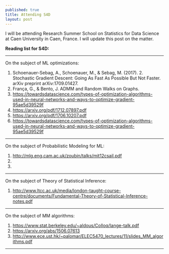 ```yaml
---
published: true
title: Attending S4D
layout: post
---
```

I will be attending Research Summer School on Statistics for Data Science at Caen University in Caen, France. I will update this post on the matter.

**Reading list for S4D:**


----------


On the subject of ML optimizations:
1. Schoenauer-Sebag, A., Schoenauer, M., & Sebag, M. (2017). 2. Stochastic Gradient Descent: Going As Fast As Possible But Not Faster. arXiv preprint arXiv:1709.01427.
2. França, G., & Bento, J. ADMM and Random Walks on Graphs.
3. https://towardsdatascience.com/types-of-optimization-algorithms-used-in-neural-networks-and-ways-to-optimize-gradient-95ae5d39529f
4. https://arxiv.org/pdf/1712.07897.pdf
5. https://arxiv.org/pdf/1706.10207.pdf
6. https://towardsdatascience.com/types-of-optimization-algorithms-used-in-neural-networks-and-ways-to-optimize-gradient-95ae5d39529f


----------


On the subject of Probabilistic Modeling for ML:
1. http://mlg.eng.cam.ac.uk/zoubin/talks/mit12csail.pdf
2. 
3. 


----------


On the subject of Theory of Statistical Inference:
1. http://www.ltcc.ac.uk/media/london-taught-course-centre/documents/Fundamental-Theory-of-Statistical-Inference-notes.pdf


----------


On the subject of MM algorithms:
1. https://www.stat.berkeley.edu/~aldous/Colloq/lange-talk.pdf
2. https://arxiv.org/abs/1506.07613
3. http://www.ece.ust.hk/~palomar/ELEC5470_lectures/11/slides_MM_algorithms.pdf


----------


